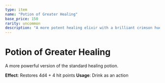 ```yaml
---
type: item
name: "Potion of Greater Healing"
base_price: 150
rarity: uncommon
description: "A more potent healing elixir with a brilliant crimson hue"
---
```


# Potion of Greater Healing

A more powerful version of the standard healing potion.

**Effect**: Restores 4d4 + 4 hit points
**Usage**: Drink as an action
